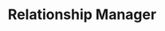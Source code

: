 ---
name: Taylor Aldredge
id: taylor-aldredge
numberId: 14
title: Relationship Manager
bio: Taylor is a sagittarius who likes handstands, CrossFit and talking all about business development with companies that love helping their customers.
areas:
contact: { email: ta, linkedin: http://linkedin.com/in/tayloraldredge, twitter: http://twitter.com/tayloraldredge, spotlight: https://blog.eastcoastproduct.com/ecp-team-spotlight-taylor-aldredge-eef071edf5f4 }
---